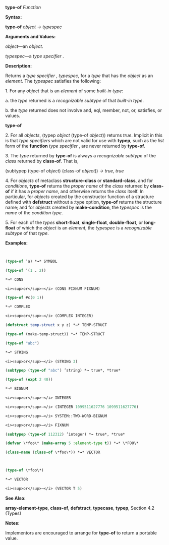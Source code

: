 **type-of** *Function* 



**Syntax:** 



**type-of** *object → typespec* 



**Arguments and Values:** 



*object*—an *object*. 



*typespec*—a *type specifier* . 



**Description:** 



Returns a *type specifier* , *typespec*, for a *type* that has the *object* as an *element*. The *typespec* satisfies the following: 



1\. For any *object* that is an *element* of some *built-in type*: 



a. the *type* returned is a *recognizable subtype* of that *built-in type*. 



b. the *type* returned does not involve and, eql, member, not, or, satisfies, or values. 











**type-of** 



2\. For all *objects*, (typep *object* (type-of *object*)) returns *true*. Implicit in this is that *type specifiers* which are not valid for use with **typep**, such as the *list* form of the **function** *type specifier* , are never returned by **type-of**. 



3\. The *type* returned by **type-of** is always a *recognizable subtype* of the *class* returned by **class-of**. That is, 



(subtypep (type-of *object*) (class-of *object*)) *→ true*, *true* 



4\. For *objects* of metaclass **structure-class** or **standard-class**, and for *conditions*, **type-of** returns the *proper name* of the *class* returned by **class-of** if it has a *proper name*, and otherwise returns the *class* itself. In particular, for *objects* created by the constructor function of a structure defined with **defstruct** without a :type option, **type-of** returns the structure name; and for *objects* created by **make-condition**, the *typespec* is the *name* of the *condition type*. 



5\. For each of the *types* **short-float**, **single-float**, **double-float**, or **long-float** of which the *object* is an *element*, the *typespec* is a *recognizable subtype* of that *type*. 



**Examples:**
```lisp
 

(type-of ’a) *→* SYMBOL 

(type-of ’(1 . 2)) 

*→* CONS 

<i><sup>or</sup>→</i> (CONS FIXNUM FIXNUM) 

(type-of #c(0 1)) 

*→* COMPLEX 

<i><sup>or</sup>→</i> (COMPLEX INTEGER) 

(defstruct temp-struct x y z) *→* TEMP-STRUCT 

(type-of (make-temp-struct)) *→* TEMP-STRUCT 

(type-of "abc") 

*→* STRING 

<i><sup>or</sup>→</i> (STRING 3) 

(subtypep (type-of "abc") ’string) *→ true*, *true* 

(type-of (expt 2 40)) 

*→* BIGNUM 

<i><sup>or</sup>→</i> INTEGER 

<i><sup>or</sup>→</i> (INTEGER 1099511627776 1099511627776) 

<i><sup>or</sup>→</i> SYSTEM::TWO-WORD-BIGNUM 

<i><sup>or</sup>→</i> FIXNUM 

(subtypep (type-of 112312) ’integer) *→ true*, *true* 

(defvar \*foo\* (make-array 5 :element-type t)) *→* \*FOO\* 

(class-name (class-of \*foo\*)) *→* VECTOR  



(type-of \*foo\*) 

*→* VECTOR 

<i><sup>or</sup>→</i> (VECTOR T 5) 


```
**See Also:** 



**array-element-type**, **class-of**, **defstruct**, **typecase**, **typep**, Section 4.2 (Types) 



**Notes:** 



Implementors are encouraged to arrange for **type-of** to return a portable value. 



